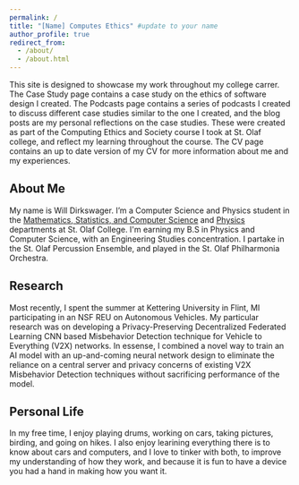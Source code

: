 ```yaml
---
permalink: /
title: "[Name] Computes Ethics" #update to your name
author_profile: true
redirect_from: 
  - /about/
  - /about.html
---
```


This site is designed to showcase my work throughout my college carrer. The Case Study page contains a case study on the ethics of software design I created. The Podcasts page contains a series of podcasts I created to discuss different case studies similar to the one I created, and the blog posts are my personal reflections on the case studies. These were created as part of the Computing Ethics and Society course I took at St. Olaf college, and reflect my learning throughout the course. The CV page contains an up to date version of my CV for more information about me and my experiences.


About Me
---
My name is Will Dirkswager. I’m a Computer Science and Physics student in the [Mathematics, Statistics, and Computer Science](https://wp.stolaf.edu/mscs/) and [Physics](https://wp.stolaf.edu/physics/) departments at St. Olaf College. I'm earning my B.S in Physics and Computer Science, with an Engineering Studies concentration. I partake in the St. Olaf Percussion Ensemble, and played in the St. Olaf Philharmonia Orchestra. 

Research 
---
Most recently, I spent the summer at Kettering University in Flint, MI participating in an NSF REU on Autonomous Vehicles. My particular research was on developing a Privacy-Preserving Decentralized Federated Learning CNN based Misbehavior Detection technique for Vehicle to Everything (V2X) networks. In essense, I combined a novel way to train an AI model with an up-and-coming neural network design to eliminate the reliance on a central server and privacy concerns of existing V2X Misbehavior Detection techniques without sacrificing performance of the model.

Personal Life
---
In my free time, I enjoy playing drums, working on cars, taking pictures, birding, and going on hikes. I also enjoy learining everything there is to know about cars and computers, and I love to tinker with both, to improve my understanding of how they work, and because it is fun to have a device you had a hand in making how you want it.

